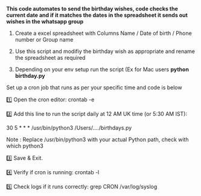 **This code automates to send the birthday wishes, code checks the current date and if it matches the dates in the spreadsheet it sends out wishes in the whatsapp group**

1) Create a excel spreadsheet with Columns Name / Date of birth / Phone number or Group name

2) Use this script and modifiy the birthday wish as appropriate and rename the spreadsheet as required

3) Depending on your env setup run the script (Ex for Mac users **python birthday.py**

Set up a cron job that runs as per your specific time and code is below

1️⃣ Open the cron editor:
crontab -e

2️⃣ Add this line to run the script daily at 12 AM UK time (or 5:30 AM IST):

30 5 * * * /usr/bin/python3 /Users/..../birthdays.py

Note : Replace /usr/bin/python3 with your actual Python path, check with which python3

3️⃣ Save & Exit.

4️⃣ Verify if cron is running:
crontab -l

5️⃣ Check logs if it runs correctly:
grep CRON /var/log/syslog
